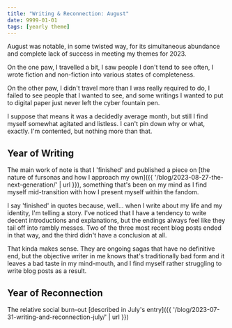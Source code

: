 ```yaml
---
title: "Writing & Reconnection: August"
date: 9999-01-01
tags: [yearly theme]
---
```


August was notable, in some twisted way, for its simultaneous abundance and complete lack of success in meeting my themes for 2023.

On the one paw, I travelled a bit, I saw people I don't tend to see often, I wrote fiction and non-fiction into various states of completeness.

On the other paw, I didn't travel more than I was really required to do, I failed to see people that I wanted to see, and some writings I wanted to put to digital paper just never left the cyber fountain pen.

I suppose that means it was a decidedly average month, but still I find myself somewhat agitated and listless. I can't pin down why or what, exactly. I'm contented, but nothing more than that.

## Year of Writing

The main work of note is that I 'finished' and published a piece on [the nature of fursonas and how I approach my own]({{ '/blog/2023-08-27-the-next-generation/' | url }}), something that's been on my mind as I find myself mid-transition with how I present myself within the fandom.

I say 'finished' in quotes because, well... when I write about my life and my identity, I'm telling a story. I've noticed that I have a tendency to write decent introductions and explanations, but the endings always feel like they tail off into rambly messes. Two of the three most recent blog posts ended in that way, and the third didn't have a conclusion at all.

That kinda makes sense. They are ongoing sagas that have no definitive end, but the objective writer in me knows that's traditionally bad form and it leaves a bad taste in my mind-mouth, and I find myself rather struggling to write blog posts as a result.

## Year of Reconnection

The relative social burn-out [described in July's entry]({{ '/blog/2023-07-31-writing-and-reconnection-july/' | url }})
